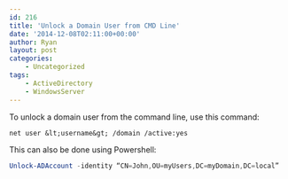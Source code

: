 ```yaml
---
id: 216
title: 'Unlock a Domain User from CMD Line'
date: '2014-12-08T02:11:00+00:00'
author: Ryan
layout: post
categories:
    - Uncategorized
tags:
    - ActiveDirectory
    - WindowsServer
---
```


To unlock a domain user from the command line, use this command:

~~~shell
net user &lt;username&gt; /domain /active:yes
~~~

This can also be done using Powershell:

~~~Powershell
Unlock-ADAccount -identity “CN=John,OU=myUsers,DC=myDomain,DC=local”
~~~